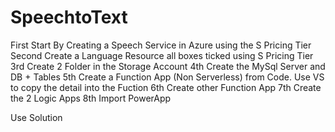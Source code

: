 # SpeechtoText

First Start By Creating a Speech Service in Azure using the S Pricing Tier
Second Create a Language Resource all boxes ticked using S Pricing Tier
3rd Create 2 Folder in the Storage Account
4th Create the MySql Server and DB + Tables
5th Create a Function App (Non Serverless) from Code. Use VS to copy the detail into the Fuction
6th Create other Function App
7th Create the 2 Logic Apps 
8th Import PowerApp 

Use Solution
